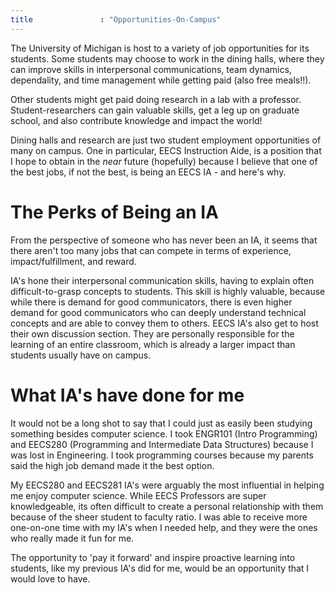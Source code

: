 ```yaml
---
title               : "Opportunities-On-Campus"
---
```


The University of Michigan is host to a variety of job opportunities for its students. Some students may choose to work in the dining halls, where they can improve skills in interpersonal communications, team dynamics, dependality, and time management while getting paid (also free meals!!).

Other students might get paid doing research in a lab with a professor. Student-researchers can gain valuable skills, get a leg up on graduate school, and also contribute knowledge and impact the world!

Dining halls and research are just two student employment opportunities of many on campus. One in particular, EECS Instruction Aide, is a position that I hope to obtain in the *near* future (hopefully) because I believe that one of the best jobs, if not the best, is being an EECS IA - and here's why.

<!--more-->

# The Perks of Being an IA

From the perspective of someone who has never been an IA, it seems that there aren't too many jobs that can compete in terms of experience, impact/fulfillment, and reward.

IA's hone their interpersonal communication skills, having to explain often difficult-to-grasp concepts to students. This skill is highly valuable, because while there is demand for good communicators, there is even higher demand for good communicators who can deeply understand technical concepts and are able to convey them to others. EECS IA's also get to host their own discussion section. They are personally responsible for the learning of an entire classroom, which is already a larger impact than students usually have on campus.

# What IA's have done for me

It would not be a long shot to say that I could just as easily been studying something besides computer science. I took ENGR101 (Intro Programming) and EECS280 (Programming and Intermediate Data Structures) because I was lost in Engineering. I took programming courses because my parents said the high job demand made it the best option.

My EECS280 and EECS281 IA's were arguably the most influential in helping me enjoy computer science. While EECS Professors are super knowledgeable, its often difficult to create a personal relationship with them because of the sheer student to faculty ratio. I was able to receive more one-on-one time with my IA's when I needed help, and they were the ones who really made it fun for me. 

The opportunity to 'pay it forward' and inspire proactive learning into students, like my previous IA's did for me, would be an opportunity that I would love to have.


